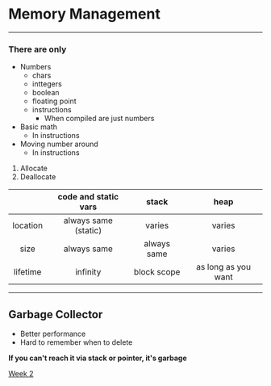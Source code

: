 # Memory Management
---
### There are only
- Numbers
  - chars
  - inttegers
  - boolean
  - floating point
  - instructions
    - When compiled are just numbers
- Basic math
  - In instructions 
- Moving number around
  - In instructions 

1. Allocate
2. Deallocate

|          | code and static vars |    stack    |         heap        |
|:--------:|:--------------------:|:-----------:|:-------------------:|
| location | always same (static) |    varies   |        varies       |
|   size   |      always same     | always same |        varies       |
| lifetime |       infinity       | block scope | as long as you want |

---

## Garbage Collector
- Better performance
- Hard to remember when to delete

**If you can't reach it via stack or pointer, it's garbage**



[Week 2](../w2.md)
